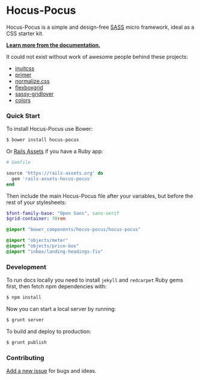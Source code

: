 # Hocus-Pocus

Hocus-Pocus is a simple and design-free [SASS](http://sass-lang.com)
micro framework, ideal as a CSS starter kit.

**[Learn more from the documentation.](http://hocus-pocus.io)**

It could not exist without work of awesome people behind these projects:

* [inuitcss](https://github.com/inuitcss)
* [primer](https://github.com/primer/primer)
* [normalize.css](https://github.com/necolas/normalize.css)
* [flexboxgrid](https://github.com/kristoferjoseph/flexboxgrid)
* [sassy-gridlover](https://github.com/hiulit/Sassy-Gridlover)
* [colors](https://github.com/mrmrs/colors)

### Quick Start

To install Hocus-Pocus use Bower:

```sh
$ bower install hocus-pocus
```

Or [Rails Assets](https://rails-assets.org) if you have a Ruby app:

```ruby
# Gemfile

source 'https://rails-assets.org' do
  gem 'rails-assets-hocus-pocus'
end
```

Then include the main Hocus-Pocus file after your variables, but before
the rest of your stylesheets:

```sass
$font-family-base: "Open Sans", sans-serif
$grid-container: 70rem

@import "bower_components/hocus-pocus/hocus-pocus"

@import "objects/meter"
@import "objects/price-box"
@import "inbox/landing-headings-fix"
```

### Development

To run docs locally you need to install `jekyll` and `redcarpet` Ruby gems
first, then fetch npm dependencies with:

```sh
$ npm install
```

Now you can start a local server by running:

```sh
$ grunt server
```

To build and deploy to production:

```sh
$ grunt publish
```

### Contributing

[Add a new issue](https://github.com/bkzl/hocus-pocus/issues)
for bugs and ideas.
